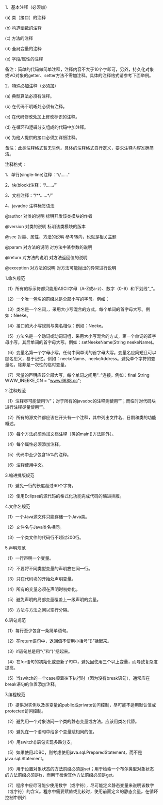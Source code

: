 1、基本注释（必须加）

(a)    类（接口）的注释

(b)    构造函数的注释

(c)     方法的注释

(d)    全局变量的注释

(e)    字段/属性的注释

 备注：简单的代码做简单注释，注释内容不大于10个字即可，另外，持久化对象或VO对象的getter、setter方法不需加注释。具体的注释格式请参考下面举例。

2、特殊必加注释（必须加）

(a)    典型算法必须有注释。

(b)    在代码不明晰处必须有注释。

(c)     在代码修改处加上修改标识的注释。

(d)    在循环和逻辑分支组成的代码中加注释。

(e)    为他人提供的接口必须加详细注释。

 备注：此类注释格式暂无举例。具体的注释格式自行定义，要求注释内容准确简洁。


注释格式：

1、单行(single-line)注释：“//……”

2、块(block)注释：“/*……*/”

3、文档注释：“/**……*/”

4、javadoc 注释标签语法

@author   对类的说明 标明开发该类模块的作者

@version   对类的说明 标明该类模块的版本

@see     对类、属性、方法的说明 参考转向，也就是相关主题

@param    对方法的说明 对方法中某参数的说明

@return   对方法的说明 对方法返回值的说明

@exception  对方法的说明 对方法可能抛出的异常进行说明






1.命名规范

（1）所有的标示符都只能用ASCⅡ字母（A-Z或a-z）、数字（0-9）和下划线“_”。

（2）一个唯一包名的前缀总是全部小写的字母。例如：

（3）类名是一个名词，，采用大小写混合的方式，每个单词的首字母大写。例如：Neeke。

（4）接口的大小写规则与类名相似：例如：Neeke。

（5）方法名是一个动词或动词词组，采用大小写混合的方式，第一个单词的首字母小写，其后单词的首字母大写。例如：setNeekeName(String neekeName)。

（6）变量名第一个字母小写，任何中间单词的首字母大写。变量名应简短且可以顾名思义，易于记忆。例如：neekeName、neekeAddress。避免单个字符的变量名，除非是一次性的临时变量。

（7）常量的声明应该全部大写，每个单词之间用“_”连接。例如：final String WWW_INEEKE_CN = "www.6688.cc";

2.注释规范

（1）注释尽可能使用“//”；对于所有的javadoc的注释则使用“”；而临时对代码块进行注释尽量使用“”。

（2）所有的源文件都应该在开头有一个注释，其中列出文件名、日期和类的功能概述。

（3）每个方法必须添加文档注释（类的main()方法除外）。

（4）每个属性必须添加注释。

（5）代码中至少包含15%的注释。

（6）注释使用中文。

3.缩进排版规范

（1）避免一行的长度超过60个字符。

（2）使用Eclipse的源代码的格式化功能完成代码的缩进排版。

4.文件名规范

（1）一个Java源文件只能存储一个Java类。

（2）文件名与Java类名相同。

（3）一个类文件的代码行不超过200行。

5.声明规范

（1）一行声明一个变量。

（2）不要将不同类型变量的声明放在同一行。

（3）只在代码块的开始处声明变量。

（4）所有的变量必须在声明时初始化。

（5）避免声明的局部变量覆盖上一级声明的变量。

（6）方法与方法之间以空行分隔。

6.语句规范

（1）每行至少包含一条简单语句。

（2）在return语句中，返回值不使用小括号“()”括起来。

（3）if语句总是用“{”和“}”括起来。

（4）在for语句的初始化或更新子句中，避免因使用三个以上变量，而导致复杂度提高。

（5）当switch的一个case顺着往下执行时（因为没有break语句），通常应在break语句的位置添加注释。

7.编程规范

（1）提供对实例以及类变量的public或private访问控制，尽可能不适用默认值或protected访问控制。

（2）避免用一个对象访问一个类的静态变量或方法。应该用类名代替。

（3）避免在一个语句中给多个变量赋相同的值。

（4）用switch()语句实现多路分支。

（5）如果使用JDBC，则考虑使用java.sql.PreparedStatement，而不是java.sql.Statement。

（6）用于设置对象状态的方法前缀必须是set；用于检索一个布尔类型对象状态的方法前缀必须是is，而用于检索其他方法前缀必须是get。

（7）程序中应尽可能少使用数字（或字符），尽可能定义静态变量来说明该数字（或字符）的含义。程序中需要赋值或比较时，使用前面定义的静态变量。在循环控制中例外
